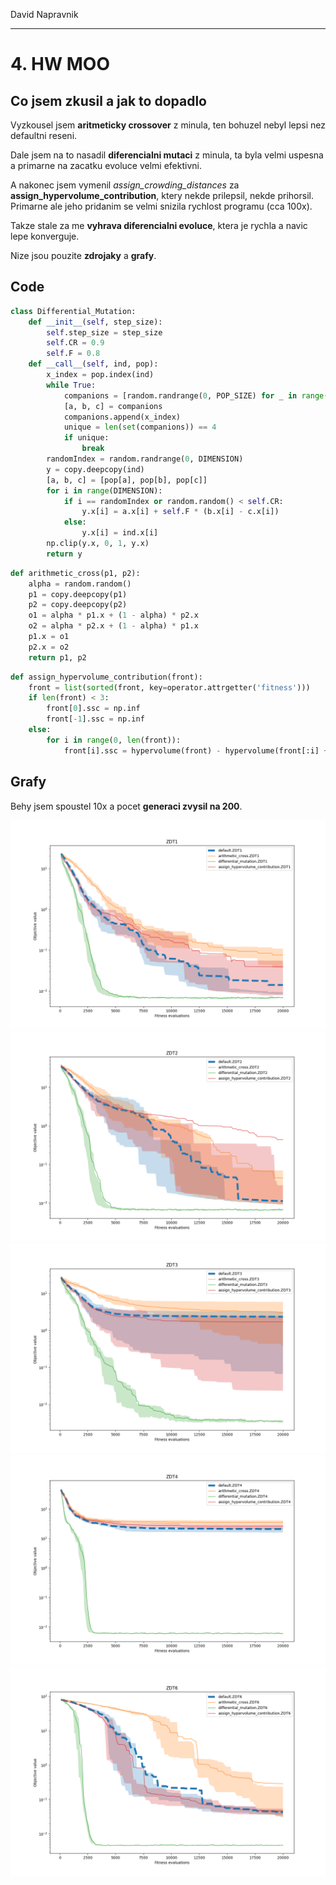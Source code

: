 David Napravnik

---

# 4. HW MOO

## Co jsem zkusil a jak to dopadlo

Vyzkousel jsem **aritmeticky crossover** z minula, ten bohuzel nebyl lepsi nez defaultni reseni.

Dale jsem na to nasadil **diferencialni mutaci** z minula, ta byla velmi uspesna a primarne na zacatku evoluce velmi efektivni.

A nakonec jsem vymenil *assign_crowding_distances* za **assign_hypervolume_contribution**, ktery nekde prilepsil, nekde prihorsil.
Primarne ale jeho pridanim se velmi snizila rychlost programu (cca 100x).

Takze stale za me **vyhrava diferencialni evoluce**, ktera je rychla a navic lepe konverguje.

Nize jsou pouzite **zdrojaky** a **grafy**.


## Code

```python
class Differential_Mutation:
    def __init__(self, step_size):
        self.step_size = step_size
        self.CR = 0.9
        self.F = 0.8
    def __call__(self, ind, pop):
        x_index = pop.index(ind)
        while True:
            companions = [random.randrange(0, POP_SIZE) for _ in range(3)]
            [a, b, c] = companions
            companions.append(x_index)
            unique = len(set(companions)) == 4
            if unique:
                break
        randomIndex = random.randrange(0, DIMENSION)
        y = copy.deepcopy(ind)
        [a, b, c] = [pop[a], pop[b], pop[c]]
        for i in range(DIMENSION):
            if i == randomIndex or random.random() < self.CR:
                y.x[i] = a.x[i] + self.F * (b.x[i] - c.x[i])
            else:
                y.x[i] = ind.x[i]
        np.clip(y.x, 0, 1, y.x)
        return y
```

```python
def arithmetic_cross(p1, p2):
    alpha = random.random()
    p1 = copy.deepcopy(p1)
    p2 = copy.deepcopy(p2)
    o1 = alpha * p1.x + (1 - alpha) * p2.x
    o2 = alpha * p2.x + (1 - alpha) * p1.x
    p1.x = o1
    p2.x = o2
    return p1, p2
```

```python
def assign_hypervolume_contribution(front):
    front = list(sorted(front, key=operator.attrgetter('fitness')))
    if len(front) < 3:
        front[0].ssc = np.inf
        front[-1].ssc = np.inf
    else:
        for i in range(0, len(front)):
            front[i].ssc = hypervolume(front) - hypervolume(front[:i] + front[i + 1:])
```

## Grafy

Behy jsem spoustel 10x a pocet **generaci zvysil na 200**.

![ZDT1](./ZDT1.png)
![ZDT2](./ZDT2.png)
![ZDT3](./ZDT3.png)
![ZDT4](./ZDT4.png)
![ZDT6](./ZDT6.png)
